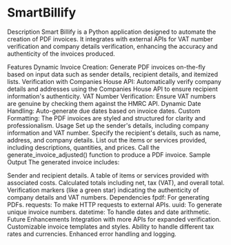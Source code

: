 # SmartBillify
Description
Smart Billify is a Python application designed to automate the creation of PDF invoices. It integrates with external APIs for VAT number verification and company details verification, enhancing the accuracy and authenticity of the invoices produced.

Features
Dynamic Invoice Creation: Generate PDF invoices on-the-fly based on input data such as sender details, recipient details, and itemized lists.
Verification with Companies House API: Automatically verify company details and addresses using the Companies House API to ensure recipient information's authenticity.
VAT Number Verification: Ensure VAT numbers are genuine by checking them against the HMRC API.
Dynamic Date Handling: Auto-generate due dates based on invoice dates.
Custom Formatting: The PDF invoices are styled and structured for clarity and professionalism.
Usage
Set up the sender's details, including company information and VAT number.
Specify the recipient's details, such as name, address, and company details.
List out the items or services provided, including descriptions, quantities, and prices.
Call the generate_invoice_adjusted() function to produce a PDF invoice.
Sample Output
The generated invoice includes:

Sender and recipient details.
A table of items or services provided with associated costs.
Calculated totals including net, tax (VAT), and overall total.
Verification markers (like a green star) indicating the authenticity of company details and VAT numbers.
Dependencies
fpdf: For generating PDFs.
requests: To make HTTP requests to external APIs.
uuid: To generate unique invoice numbers.
datetime: To handle dates and date arithmetic.
Future Enhancements
Integration with more APIs for expanded verification.
Customizable invoice templates and styles.
Ability to handle different tax rates and currencies.
Enhanced error handling and logging.
